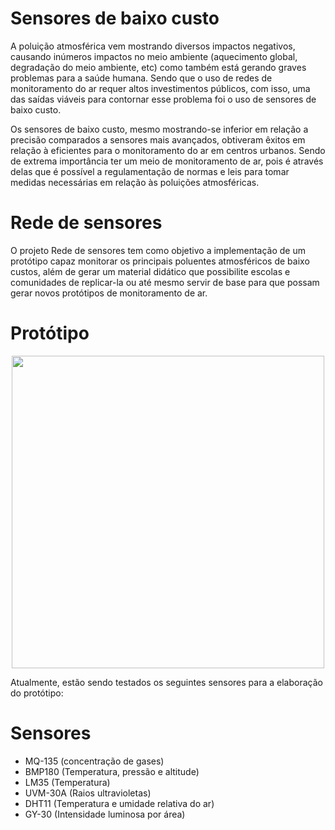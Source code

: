 # Sensores de baixo custo

A poluição atmosférica vem mostrando diversos impactos negativos, causando inúmeros impactos no meio ambiente (aquecimento global, degradação do meio ambiente, etc) como também está gerando graves problemas para a saúde humana. Sendo que o uso de redes de monitoramento do ar requer altos investimentos públicos, com isso, uma das saídas viáveis para contornar esse problema foi o uso de sensores de baixo custo.

Os sensores de baixo custo, mesmo mostrando-se inferior em relação a precisão comparados a sensores mais avançados, obtiveram êxitos em relação à eficientes para o monitoramento do ar em centros urbanos. Sendo de extrema importância ter um meio de monitoramento de ar, pois é através delas que é possível a regulamentação de normas e leis para tomar medidas necessárias em relação às poluições atmosféricas.

# Rede de sensores

O projeto Rede de sensores tem como objetivo a implementação de um protótipo capaz monitorar os principais poluentes atmosféricos de baixo custos, além de gerar um material didático que possibilite escolas e comunidades de replicar-la ou até mesmo servir de base para que possam gerar novos protótipos de monitoramento de ar.

# Protótipo 

<div align="center">
<img src="https://user-images.githubusercontent.com/69599494/226956983-3db41e9a-ea82-497c-b085-3198e567dc17.png" width="500" />
</div>

Atualmente, estão sendo testados os seguintes sensores para a elaboração do protótipo:


<h1> Sensores </h1>
	
<ul>
	<li>MQ-135 (concentração de gases) </li>
	<li>BMP180 (Temperatura, pressão e altitude) </li>
	<li>LM35 (Temperatura)</li>
	<li>UVM-30A (Raios ultravioletas) </li>
	<li>DHT11 (Temperatura e umidade relativa do ar) </li>
	<li>GY-30 (Intensidade luminosa por área) </li>
	
<ul>

